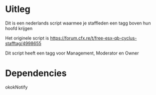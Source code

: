 # Uitleg
Dit is een nederlands script waarmee je staffleden een tagg boven hun hoofd krijgen

Het originele script is https://forum.cfx.re/t/free-esx-qb-cyclus-stafftag/4998655

Dit script heeft een tagg voor Management, Moderator en Owner

# Dependencies
okokNotify
